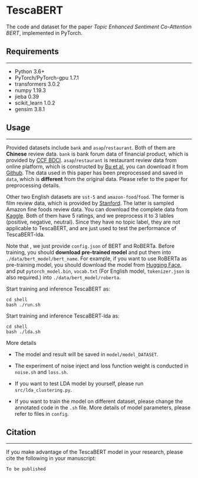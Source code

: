 # TescaBERT

The code and dataset for the paper _Topic Enhanced Sentiment Co-Attention BERT_, implemented in PyTorch.

## Requirements

------

- Python 3.6+
- PyTorch/PyTorch-gpu 1.7.1
- transformers 3.0.2
- numpy 1.19.3
- jieba 0.39
- scikit_learn 1.0.2
- gensim 3.8.1

## Usage

------

Provided datasets include `bank` and `asap`/`restaurant`. Both of them are **Chinese** review data.
`bank` is bank forum data of financial product, which is provided by [CCF BDCI](https://www.datafountain.cn/competitions/529/datasets).
`asap`/`restaurant` is restaurant review data from online platform, which is constructed by [Bu et al](https://arxiv.org/pdf/2103.06605v2.pdf), you can download it from [Github](https://github.com/Meituan-Dianping/asap).
The data used in this paper has been preprocessed and saved in `data`, which is **different** from the original data. Please refer to the paper for preprocessing details.

Other two English datasets are `sst-5` and `amazon-food`/`food`. 
The former is film review data, which is provided by [Stanford](https://nlp.stanford.edu/sentiment/). 
The latter is sampled Amazon fine foods review data. You can download the complete data from[ Kaggle](https://www.kaggle.com/datasets/snap/amazon-fine-food-reviews). 
Both of them have 5 ratings, and we preprocess it to 3 lables (positive, negative, neutral). 
Since they have no topic label, they are not applicable to TescaBERT, and are just used to test the performance of TescaBERT-lda.

Note that , we just provide `config.json` of BERT and RoBERTa. 
Before training, you should **download pre-trained model** and put them into `./data/bert_model/bert_name`. 
For example, if you want to use RoBERTa as pre-training model, 
you should download the model from [Hugging Face](https://huggingface.co/hfl/chinese-roberta-wwm-ext/tree/main),
and put `pytorch_model.bin`, `vocab.txt` (For English model, `tokenizer.json` is also required.) into `./data/bert_model/roberta`.

Start training and inference TescaBERT as:

```
cd shell
bash ./run.sh
```

Start training and inference TescaBERT-lda as:

```
cd shell
bash ./lda.sh
```

More details

- The model and result will be saved in `model/model_DATASET`.

- The experiment of noise inject and loss function weight is conducted in `noise.sh` and `loss.sh`.

- If you want to test LDA model by yourself, please run `src/lda_clustering.py`.

- If you want to train the model on different dataset, please change the annotated code in the `.sh` file. More details of model parameters, please refer to files in  `config`.

## Citation

------

If you make advantage of the TescaBERT model in your research, please cite the following in your manuscript:

```
To be published
```
